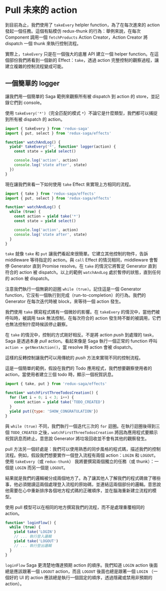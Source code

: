 # Pull 未來的 action

到目前為止，我們使用了 `takeEvery` helpler function，為了在每次進來的 action 發起一個任務。這個有點模仿 redux-thunk 的行為：舉例來說，在每次 Component 調用一個 `fetchProducts` Action Creator，Action Creator 將 dispatch 一個 thunk 來執行控制流程。

實際上，`takeEvery` 只是在一個強大的底層 API 建立一個 helper function。在這個部份我們將看到一個新的 Effect：`take`，透過 action 完整控制的觀察過程，讓建立複雜的控制流程變成可能。

## 一個簡單的 logger

讓我們用一個簡單的 Saga 範例來觀察所有被 dispatch 到 action 的 store，並記錄它們到 console。

使用 `takeEvery('*')`（完全匹配的模式 `*`）不論它是什麼類型，我們都可以捕捉到所有被 dispatch 的 action。

```javascript
import { takeEvery } from 'redux-saga'
import { put, select } from 'redux-saga/effects'

function* watchAndLog() {
  yield* takeEvery('*', function* logger(action) {
    const state = yield select()

    console.log('action', action)
    console.log('state after', state)
  })
}
```

現在讓我們來看一下如何使用 `take` Effect 來實現上方相同的流程。

```javascript
import { take } from 'redux-saga/effects'
import { put, select } from 'redux-saga/effects'

function* watchAndLog() {
  while (true) {
    const action = yield take('*')
    const state = yield select()

    console.log('action', action)
    console.log('state after', state)
  }
}
```

`take` 就像 `take` 和 `put` 讓我們看起來很簡單。它建立其他控制的物件，告訴 middleware 等待指定的 action。與 `call` Effect 的情況相同，middleware 會暫停 Generator 直到 Promise resolve。在 `take` 的情況它將暫定 Generator 直到符合的 action 被 dispatch。以上的範例 `watchAndLog` 處於暫停的狀態，直到任何的 action 被 dispatch。

注意我們執行一個無窮的迴圈 `while (true)`。記住這是一個 Generator function，它沒有一個執行到完成（run-to-completion）的行為。我們的 Generator 在每次迭代時被 block，來等待一個 action 發生。

我們使用 `take` 撰寫程式碼有一個微妙的影響。在 `takeEvery` 的情況中，當他們被呼叫時，被調用 task 無法控制，在每次符合的 action 發生時不斷的被調用，它們也無法控制什麼時候該停止觀察。

在 `take` 的情況中，控制的方式剛好相反。不是將 action *push* 到處理的 task，Saga 是透過本身 *pull* action。看起來像是 Saga 執行一個正常的 function 呼叫 `action = getNextAction()`，當 resolve 時 action 會被 dispatch。

這樣的反轉控制讓我們可以用傳統的 *push* 方法來實現不同的控制流程。

這是一個簡單的範例，假設在我們的 Todo 應用程式，我們想要觀察使用者的 action，當使用者建立三個 todo 時，顯示一個祝賀訊息。

```javascript
import { take, put } from 'redux-saga/effects'

function* watchFirstThreeTodosCreation() {
  for (let i = 0; i < 3; i++) {
    const action = yield take('TODO_CREATED')
  }
  yield put({type: 'SHOW_CONGRATULATION'})
}
```

與 `while (true)` 不同，我們執行一個迭代三次的 `for` 迴圈。在執行迴圈後得到三個 `TODO_CREATED` 之後，`watchFirstThreeTodosCreation` 將因為應用程式要顯示祝賀訊息而終止。意思說 Generator 將垃圾回收並不會有其他的觀察發生。

pull 方法另一個好處是：我們可以使用熟悉的同步風格的程式碼，描述我們的控制流程。例如，假設我們想要實作一個登入流程有兩個 action：`LOGIN` 和 `LOGOUT`。使用 `takeEvery`（或 `redux-thunk`） 我將要撰寫兩個獨立的任務（或 thunk）：一個是 `LOGIN` 而另一個是 `LOGOUT`。

結果就是我們的邏輯被分成兩個地方了。為了讓其他人了解我們的程式碼做了哪些事，他必須閱讀這兩個處理登入流程的原始碼，並連結這兩個部份的邏輯。意思說他需要在心中重新排序各個地方程式碼的正確順序，並在腦海重新建立流程的模型。

使用 pull 模型可以在相同的地方撰寫我們的流程，而不是處理重覆相同的 action。

```javascript
function* loginFlow() {
  while (true) {
    yield take('LOGIN')
    // ... 執行登入邏輯
    yield take('LOGOUT')
    // ... 執行登出邏輯
  }
}
```

`loginFlow` Saga 更清楚地傳達預期 action 的順序。我們知道 `LOGIN` action 後面總是應該跟著一個 `LOGOUT` action，而且 `LOGOUT` 後面也總是跟著一個 `LOGIN` （一個好的 UI 的 action 應該總是執行一個固定的順序，透過隱藏或禁用非預期的 action）。
